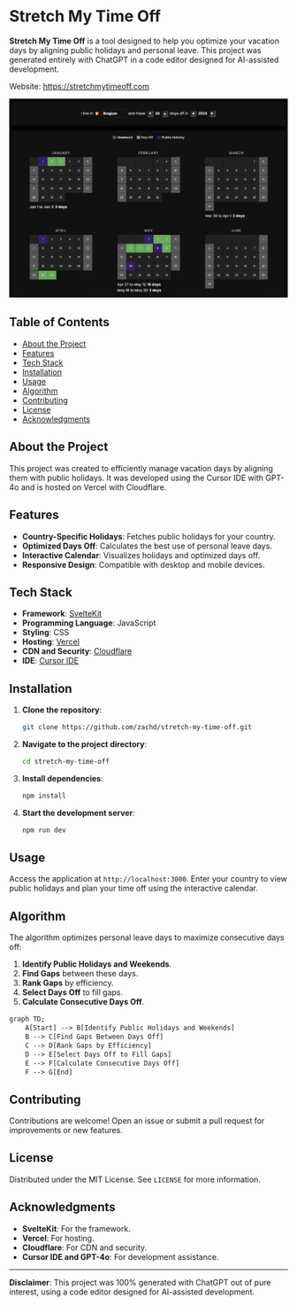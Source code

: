 # Stretch My Time Off

**Stretch My Time Off** is a tool designed to help you optimize your vacation days by aligning public holidays and personal leave. This project was generated entirely with ChatGPT in a code editor designed for AI-assisted development.

Website: https://stretchmytimeoff.com

![Stretch My Time Off](screenshot.png)

## Table of Contents

- [About the Project](#about-the-project)
- [Features](#features)
- [Tech Stack](#tech-stack)
- [Installation](#installation)
- [Usage](#usage)
- [Algorithm](#algorithm)
- [Contributing](#contributing)
- [License](#license)
- [Acknowledgments](#acknowledgments)

## About the Project

This project was created to efficiently manage vacation days by aligning them with public holidays. It was developed using the Cursor IDE with GPT-4o and is hosted on Vercel with Cloudflare.

## Features

- **Country-Specific Holidays**: Fetches public holidays for your country.
- **Optimized Days Off**: Calculates the best use of personal leave days.
- **Interactive Calendar**: Visualizes holidays and optimized days off.
- **Responsive Design**: Compatible with desktop and mobile devices.

## Tech Stack

- **Framework**: [SvelteKit](https://kit.svelte.dev/)
- **Programming Language**: JavaScript
- **Styling**: CSS
- **Hosting**: [Vercel](https://vercel.com/)
- **CDN and Security**: [Cloudflare](https://www.cloudflare.com/)
- **IDE**: [Cursor IDE](https://cursor.so/)

## Installation

1. **Clone the repository**:
   ```bash
   git clone https://github.com/zachd/stretch-my-time-off.git
   ```

2. **Navigate to the project directory**:
   ```bash
   cd stretch-my-time-off
   ```

3. **Install dependencies**:
   ```bash
   npm install
   ```

4. **Start the development server**:
   ```bash
   npm run dev
   ```

## Usage

Access the application at `http://localhost:3000`. Enter your country to view public holidays and plan your time off using the interactive calendar.

## Algorithm

The algorithm optimizes personal leave days to maximize consecutive days off:

1. **Identify Public Holidays and Weekends**.
2. **Find Gaps** between these days.
3. **Rank Gaps** by efficiency.
4. **Select Days Off** to fill gaps.
5. **Calculate Consecutive Days Off**.

```mermaid
graph TD;
    A[Start] --> B[Identify Public Holidays and Weekends]
    B --> C[Find Gaps Between Days Off]
    C --> D[Rank Gaps by Efficiency]
    D --> E[Select Days Off to Fill Gaps]
    E --> F[Calculate Consecutive Days Off]
    F --> G[End]
```

## Contributing

Contributions are welcome! Open an issue or submit a pull request for improvements or new features.

## License

Distributed under the MIT License. See `LICENSE` for more information.

## Acknowledgments

- **SvelteKit**: For the framework.
- **Vercel**: For hosting.
- **Cloudflare**: For CDN and security.
- **Cursor IDE and GPT-4o**: For development assistance.

---

**Disclaimer**: This project was 100% generated with ChatGPT out of pure interest, using a code editor designed for AI-assisted development.
